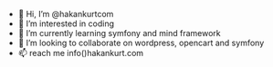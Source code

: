 - 👋 Hi, I’m @hakankurtcom
- 👀 I’m interested in coding
- 🌱 I’m currently learning symfony and mind framework
- 💞️ I’m looking to collaborate on wordpress, opencart and symfony
- 📫 reach me info()hakankurt.com

<!---
hakankurtcom/hakankurtcom is a ✨ special ✨ repository because its `README.md` (this file) appears on your GitHub profile.
You can click the Preview link to take a look at your changes.
--->
